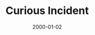 ---
title: "Curious Incident"
image: "/projects/theatre/Curious_Incident/CuriousAstroboy.jpg"
detailPage: "/projects/theatre/Curious_Incident/info.html"
video: "https://www.youtube.com/watch?v=UVrOsXhG61Q"
spotify: "https://open.spotify.com/album/5etxggieLYunuZ3drXjFb2"
appleMusic: "https://music.apple.com/gb/album/curious-incidentals-from-the-national-theatre/1530289314"
playerIdx: 2
date: 2000-01-02
---